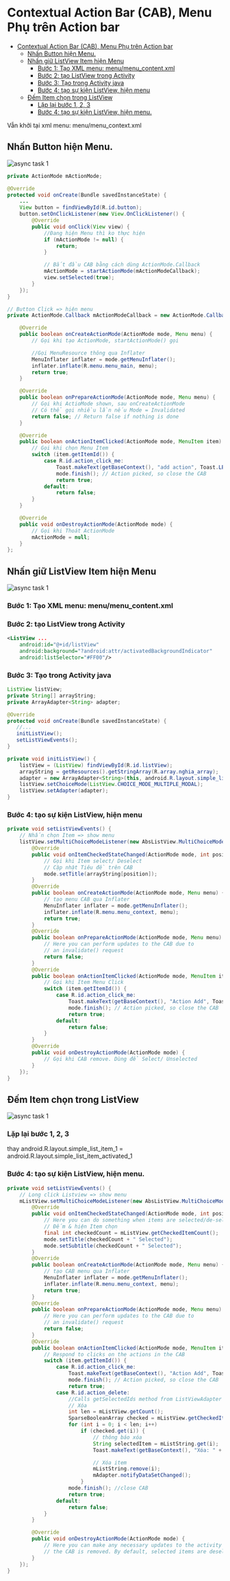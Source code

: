 # Contextual Action Bar (CAB), Menu Phụ trên Action bar

<!-- TOC -->

- [Contextual Action Bar (CAB), Menu Phụ trên Action bar](#contextual-action-bar-cab-menu-phụ-trên-action-bar)
    - [Nhấn Button hiện Menu.](#nhấn-button-hiện-menu)
    - [Nhấn giữ ListView Item hiện Menu](#nhấn-giữ-listview-item-hiện-menu)
        - [Bước 1: Tạo XML menu: menu/menu_content.xml](#bước-1-tạo-xml-menu-menumenu_contentxml)
        - [Bước 2: tạo ListView trong Activity](#bước-2-tạo-listview-trong-activity)
        - [Bước 3: Tạo trong Activity java](#bước-3-tạo-trong-activity-java)
        - [Bước 4: tạo sự kiện ListView, hiện menu](#bước-4-tạo-sự-kiện-listview-hiện-menu)
    - [Đếm Item chọn trong ListView](#đếm-item-chọn-trong-listview)
        - [Lặp lại bước 1, 2, 3](#lặp-lại-bước-1-2-3)
        - [Bước 4: tạo sự kiện ListView, hiện menu.](#bước-4-tạo-sự-kiện-listview-hiện-menu)

<!-- /TOC -->

Vẫn khởi tại xml menu: menu/menu_context.xml

## Nhấn Button hiện Menu.

![async task 1](/Images/menu_cab_1.jpg)

```java
private ActionMode mActionMode;

@Override
protected void onCreate(Bundle savedInstanceState) {
	...
    View button = findViewById(R.id.button);
    button.setOnClickListener(new View.OnClickListener() {
        @Override
        public void onClick(View view) {
			//Đang hiện Menu thì ko thực hiện
            if (mActionMode != null) {
                return;
            }

            // Bắt đầu CAB bằng cách dùng ActionMode.Callback
            mActionMode = startActionMode(mActionModeCallback);
            view.setSelected(true);
        }
    });
}

// Button Click => hiện menu
private ActionMode.Callback mActionModeCallback = new ActionMode.Callback() {

    @Override
    public boolean onCreateActionMode(ActionMode mode, Menu menu) {
        // Gọi khi tạo ActionMode, startActionMode() gọi

        //Gọi MenuResource thông qua Inflater
        MenuInflater inflater = mode.getMenuInflater();
        inflater.inflate(R.menu.menu_main, menu);
        return true;
    }

    @Override
    public boolean onPrepareActionMode(ActionMode mode, Menu menu) {
        // Gọi khi ActioMode shown, sau onCreateActionMode
        // Có thể gọi nhiều lần nếu Mode = Invalidated
        return false; // Return false if nothing is done
    }

    @Override
    public boolean onActionItemClicked(ActionMode mode, MenuItem item) {
        // Gọi khi chọn Menu Item
        switch (item.getItemId()) {
            case R.id.action_click_me:
                Toast.makeText(getBaseContext(), "add action", Toast.LENGTH_SHORT).show();
                mode.finish(); // Action picked, so close the CAB
                return true;
            default:
                return false;
        }
    }

    @Override
    public void onDestroyActionMode(ActionMode mode) {
        // Gọi khi Thoát ActionMode
        mActionMode = null;
    }
};
```

## Nhấn giữ ListView Item hiện Menu

![async task 1](/Images/menu_cab_2.jpg)

### Bước 1: Tạo XML menu: menu/menu_content.xml

### Bước 2: tạo ListView trong Activity

```xml
<ListView ...
    android:id="@+id/listView"
    android:background="?android:attr/activatedBackgroundIndicator"
    android:listSelector="#FF00"/>
```
	
### Bước 3: Tạo trong Activity java

```java
ListView listView;
private String[] arrayString;
private ArrayAdapter<String> adapter;

@Override
protected void onCreate(Bundle savedInstanceState) {
   //...
   initListView();
   setListViewEvents();
}

private void initListView() {
    listView = (ListView) findViewById(R.id.listView);
    arrayString = getResources().getStringArray(R.array.nghia_array);
    adapter = new ArrayAdapter<String>(this, android.R.layout.simple_list_item_1, arrayString);
    listView.setChoiceMode(ListView.CHOICE_MODE_MULTIPLE_MODAL);
    listView.setAdapter(adapter);
}
```

### Bước 4: tạo sự kiện ListView, hiện menu

```java
private void setListViewEvents() {
    // Nhấn chọn Item => show menu
    listView.setMultiChoiceModeListener(new AbsListView.MultiChoiceModeListener() {
        @Override
        public void onItemCheckedStateChanged(ActionMode mode, int position, long id, boolean checked) {
            // Gọi khi Item select/ Deselect
            // Cập nhật Tiêu đề trên CAB
			mode.setTitle(arrayString[position]);
        }
        @Override
        public boolean onCreateActionMode(ActionMode mode, Menu menu) {
            // tạo menu CAB qua Inflater
            MenuInflater inflater = mode.getMenuInflater();
            inflater.inflate(R.menu.menu_context, menu);
            return true;
        }
        @Override
        public boolean onPrepareActionMode(ActionMode mode, Menu menu) {
            // Here you can perform updates to the CAB due to
            // an invalidate() request
            return false;
        }
        @Override
        public boolean onActionItemClicked(ActionMode mode, MenuItem item) {
            // Gọi khi Item Menu Click
            switch (item.getItemId()) {
                case R.id.action_click_me:
                    Toast.makeText(getBaseContext(), "Action Add", Toast.LENGTH_SHORT).show();
                    mode.finish(); // Action picked, so close the CAB
                    return true;
                default:
                    return false;
            }
        }
        @Override
        public void onDestroyActionMode(ActionMode mode) {
            // Gọi khi CAB remove. Dùng để Select/ Unselected
        }
    });
}
```

## Đếm Item chọn trong ListView

![async task 1](/Images/menu_cab_3.jpg)

### Lặp lại bước 1, 2, 3

thay android.R.layout.simple_list_item_1 = android.R.layout.simple_list_item_activated_1

### Bước 4: tạo sự kiện ListView, hiện menu.

```java
private void setListViewEvents() {
    // Long click Listview => show menu
    mListView.setMultiChoiceModeListener(new AbsListView.MultiChoiceModeListener() {
        @Override
        public void onItemCheckedStateChanged(ActionMode mode, int position, long id, boolean checked) {
            // Here you can do something when items are selected/de-selected,
            // Đếm & hiện Item chọn
            final int checkedCount = mListView.getCheckedItemCount();
            mode.setTitle(checkedCount + " Selected");
            mode.setSubtitle(checkedCount + " Selected");
        }
        @Override
        public boolean onCreateActionMode(ActionMode mode, Menu menu) {
            // tạo CAB menu qua Inflater
            MenuInflater inflater = mode.getMenuInflater();
            inflater.inflate(R.menu.menu_context, menu);
            return true;
        }
        @Override
        public boolean onPrepareActionMode(ActionMode mode, Menu menu) {
            // Here you can perform updates to the CAB due to
            // an invalidate() request
            return false;
        }
        @Override
        public boolean onActionItemClicked(ActionMode mode, MenuItem item) {
            // Respond to clicks on the actions in the CAB
            switch (item.getItemId()) {
                case R.id.action_click_me:
                    Toast.makeText(getBaseContext(), "Action Add", Toast.LENGTH_SHORT).show();
                    mode.finish(); // Action picked, so close the CAB
                    return true;
                case R.id.action_delete:
                    //Calls getSelectedIds method from ListViewAdapter Class
                    // Xóa
                    int len = mListView.getCount();
                    SparseBooleanArray checked = mListView.getCheckedItemPositions();
                    for (int i = 0; i < len; i++)
                        if (checked.get(i)) {
                            // thông báo xóa
                            String selectedItem = mListString.get(i);
                            Toast.makeText(getBaseContext(), "Xóa: " + selectedItem, Toast.LENGTH_SHORT).show();

                            // Xóa item
                            mListString.remove(i);
                            mAdapter.notifyDataSetChanged();
                        }
                    mode.finish(); //close CAB
                    return true;
                default:
                    return false;
            }
        }

        @Override
        public void onDestroyActionMode(ActionMode mode) {
            // Here you can make any necessary updates to the activity when
            // the CAB is removed. By default, selected items are deselected/unchecked.
        }
    });
}
```
